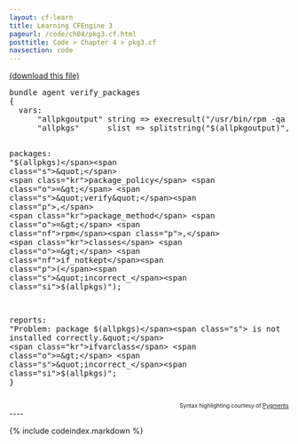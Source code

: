 ```yaml
---
layout: cf-learn
title: Learning CFEngine 3
pageurl: /code/ch04/pkg3.cf.html
posttitle: Code > Chapter 4 > pkg3.cf
navsection: code
---
```


[(download this file)](https://raw.github.com/zzamboni/cf-learn.info/master/src/ch04/pkg3.cf)

<div class="highlight"><pre><span class="k">bundle</span> <span class="k">agent</span> <span class="nf">verify_packages</span>
<span class="p">{</span>
  <span class="kd">vars</span><span class="p">:</span>
      <span class="p">&quot;</span><span class="nv">allpkgoutput</span><span class="p">&quot;</span> <span class="kt">string</span> <span class="o">=&gt;</span> <span class="nf">execresult</span><span class="p">(</span><span class="s">&quot;/usr/bin/rpm -qa --queryformat </span><span class="se">\&quot;</span><span class="s">%{name}</span><span class="se">\n\&quot;</span><span class="s">&quot;</span><span class="p">);</span>
      <span class="p">&quot;</span><span class="nv">allpkgs</span><span class="p">&quot;</span>      <span class="kt">slist</span> <span class="o">=&gt;</span> <span class="nf">splitstring</span><span class="p">(</span><span class="s">&quot;</span><span class="si">$(allpkgoutput)</span><span class="s">&quot;</span><span class="p">,</span> <span class="s">&quot;</span><span class="se">\s</span><span class="s">+&quot;</span><span class="p">,</span> <span class="mi">999999</span><span class="p">);</span>

  <span class="kd">packages</span><span class="p">:</span>
      <span class="s">&quot;</span><span class="si">$(allpkgs)</span><span class="s">&quot;</span> 
        <span class="kr">package_policy</span> <span class="o">=&gt;</span> <span class="s">&quot;verify&quot;</span><span class="p">,</span>
        <span class="kr">package_method</span> <span class="o">=&gt;</span> <span class="nf">rpm</span><span class="p">,</span>
        <span class="kr">classes</span> <span class="o">=&gt;</span> <span class="nf">if_notkept</span><span class="p">(</span><span class="s">&quot;incorrect_</span><span class="si">$(allpkgs)</span><span class="s">&quot;</span><span class="p">);</span>

  <span class="kd">reports</span><span class="p">:</span>
      <span class="s">&quot;Problem: package </span><span class="si">$(allpkgs)</span><span class="s"> is not installed correctly.&quot;</span>
        <span class="kr">ifvarclass</span> <span class="o">=&gt;</span> <span class="s">&quot;incorrect_</span><span class="si">$(allpkgs)</span><span class="s">&quot;</span><span class="p">;</span>
<span class="p">}</span>
</pre></div>

<div align="right"><font size="-2">Syntax highlighting courtesy of <a href="http://blog.zzamboni.org/cfengine3-lexer-for-pygments">Pygments</a></font></div>
----

{% include codeindex.markdown %}
